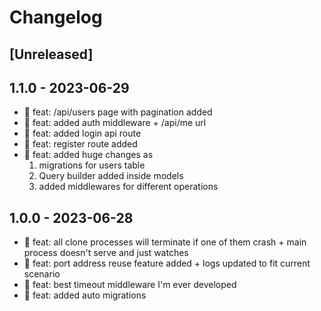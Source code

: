 # Changelog

## [Unreleased]

## 1.1.0 - 2023-06-29

- 🎉 feat: /api/users page with pagination added
- 🎉 feat: added auth middleware + /api/me url
- 🎉 feat: added login api route
- 🎉 feat: register route added
- 🎉 feat: added huge changes as
  1. migrations for users table
  2. Query builder added inside models
  3. added middlewares for different operations

## 1.0.0 - 2023-06-28

- 🎉 feat: all clone processes will terminate if one of them crash + main process doesn't serve and just watches
- 🎉 feat: port address reuse feature added + logs updated to fit current scenario
- 🎉 feat: best timeout middleware I'm ever developed
- 🎉 feat: added auto migrations

<!-- ## [0.0.2] - 2022-12-07

### Added

- /


### Changed

### Deprecated

### Removed

### Fixed

### Security

## [0.0.1] - 2022-12-07

- initial release -->

<!-- Links -->
<!-- [keep a changelog]: https://keepachangelog.com/en/1.0.0/
[semantic versioning]: https://semver.org/spec/v2.0.0.html -->

<!-- Versions -->
<!-- [unreleased]: https://github.com/Author/Repository/compare/v0.0.2...HEAD
[0.0.2]: https://github.com/Author/Repository/compare/v0.0.1...v0.0.2
[0.0.1]: https://github.com/Author/Repository/releases/tag/v0.0.1 -->
